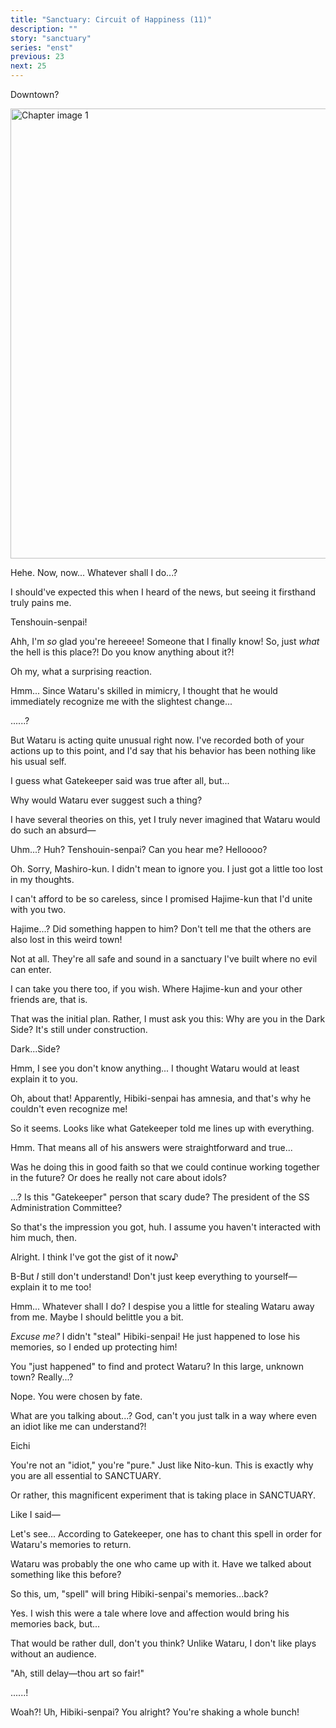 ```yaml
---
title: "Sanctuary: Circuit of Happiness (11)"
description: ""
story: "sanctuary"
series: "enst"
previous: 23
next: 25
---
```


<Season s="Winter"/>

<Location>Downtown?</Location>

<Image src="/img/tl/sanctuary/24/1.jpg" alt="Chapter image 1" layout="responsive" width="1560" height="720" quality="100" />

<Bubble character="Eichi">

Hehe. Now, now... Whatever shall I do...?

I should've expected this when I heard of the news, but seeing it firsthand truly pains me.

</Bubble>

<Bubble character="Tomoya">

Tenshouin-senpai!

Ahh, I'm _so_ glad you're hereeee! Someone that I finally know! So, just _what_ the hell is this place?! Do you know anything about it?!

</Bubble>

<Bubble character="Eichi">

Oh my, what a surprising reaction.

Hmm... Since Wataru's skilled in mimicry, I thought that he would immediately recognize me with the slightest change...

</Bubble>

<Bubble character="Tomoya">

......?

</Bubble>

<Bubble character="Eichi">

But Wataru is acting quite unusual right now. I've recorded both of your actions up to this point, and I'd say that his behavior has been nothing like his usual self.

I guess what Gatekeeper said was true after all, but...

Why would Wataru ever suggest such a thing?

I have several theories on this, yet I truly never imagined that Wataru would do such an absurd&NoBreak;—

</Bubble>

<Bubble character="Tomoya">

Uhm...? Huh? Tenshouin-senpai? Can you hear me? Helloooo?

</Bubble>

<Bubble character="Eichi">

Oh. Sorry, Mashiro-kun. I didn't mean to ignore you. I just got a little too lost in my thoughts.

I can't afford to be so careless, since I promised Hajime-kun that I'd unite with you two.

</Bubble>

<Bubble character="Tomoya">

Hajime...? Did something happen to him? Don't tell me that the others are also lost in this weird town!

</Bubble>

<Bubble character="Eichi">

Not at all. They're all safe and sound in a sanctuary I've built where no evil can enter.

I can take you there too, if you wish. Where Hajime-kun and your other friends are, that is.

That was the initial plan. Rather, I must ask you this: Why are you in the Dark Side? It's still under construction.

</Bubble>

<Bubble character="Tomoya">

Dark...Side?

</Bubble>

<Bubble character="Eichi">

Hmm, I see you don't know anything... I thought Wataru would at least explain it to you.

</Bubble>

<Bubble character="Tomoya">

Oh, about that! Apparently, Hibiki-senpai has amnesia, and that's why he couldn't even recognize me!

</Bubble>

<Bubble character="Eichi">

So it seems. Looks like what Gatekeeper told me lines up with everything.

Hmm. That means all of his answers were straightforward and true...

Was he doing this in good faith so that we could continue working together in the future? Or does he really not care about idols?

</Bubble>

<Bubble character="Tomoya">

...? Is this "Gatekeeper" person that scary dude? The president of the SS Administration Committee?

</Bubble>

<Bubble character="Eichi">

So that's the impression you got, huh. I assume you haven't interacted with him much, then.

Alright. I think I've got the gist of it now&NoBreak;♪

</Bubble>

<Bubble character="Tomoya">

B-But _I_ still don't understand! Don't just keep everything to yourself—explain it to me too!

</Bubble>

<Bubble character="Eichi">

Hmm... Whatever shall I do? I despise you a little for stealing Wataru away from me. Maybe I should belittle you a bit.

</Bubble>

<Bubble character="Tomoya">

_Excuse me?_ I didn't "steal" Hibiki-senpai! He just happened to lose his memories, so I ended up protecting him!

</Bubble>

<Bubble character="Eichi">

You "just happened" to find and protect Wataru? In this large, unknown town? Really...?

Nope. You were chosen by fate.

</Bubble>

<Bubble character="Tomoya">

What are you talking about...? God, can't you just talk in a way where even an idiot like me can understand?!

Eichi

You're not an "idiot," you're "pure." Just like Nito-kun. This is exactly why you are all essential to SANCTUARY.

Or rather, this magnificent experiment that is taking place in SANCTUARY.

Like I said—

</Bubble>

<Bubble character="Eichi">

Let's see... According to Gatekeeper, one has to chant this spell in order for Wataru's memories to return.

Wataru was probably the one who came up with it. Have we talked about something like this before?

</Bubble>

<Bubble character="Tomoya">

So this, um, "spell" will bring Hibiki-senpai's memories...back?

</Bubble>

<Bubble character="Eichi">

Yes. I wish this were a tale where love and affection would bring his memories back, but...

That would be rather dull, don't you think? Unlike Wataru, I don't like plays without an audience.

"Ah, still delay—thou art so fair!"

</Bubble>

<Bubble character="Wataru">

......!

</Bubble>

<Bubble character="Tomoya">

Woah?! Uh, Hibiki-senpai? You alright? You're shaking a whole bunch!

</Bubble>

<Credits tl="[Ren](https://tomoya.moe)" tlc="[remi](https://twitter.com/trystofstarrs)" qc="[honeyspades](https://honeyspades.tumblr.com)" />
